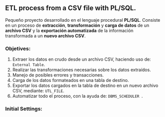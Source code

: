 ## ETL process from a CSV file with PL/SQL.
Pequeño proyecto desarrollado en el lenguaje procedural **PL/SQL**. Consiste en un proceso de **extracción**, **transformación** y **carga de datos** de un **archivo CSV** y la **exportación automatizada** de la
información transformada a un **nuevo archivo CSV**.

### Objetives:
1. Extraer los datos en crudo desde un archivo CSV, haciendo uso de: `External Table`.
2. Realizar las transformaciones necesarias sobre los datos extraídos.
3. Manejo de posibles errores y transacciones.
4. Carga de los datos formateados en una tabla de destino.
5. Exportar los datos cargados en la tabla de destino en un nuevo archivo CSV, mediante: `UTL_FILE`.
6. Automatizar todo el proceso, con la ayuda de: `DBMS_SCHEDULER `.

### Initial Settings:


